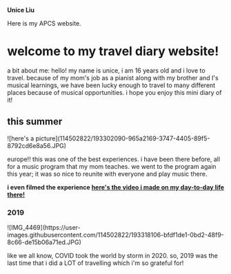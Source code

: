 <strong>Unice Liu </strong>
  
Here is my APCS website. 
<h1>welcome to my travel diary website!</h1>
a bit about me: hello! my name is unice, i am 16 years old and i love to travel. because of my mom's job as a pianist along with my brother and I's musical learnings, we have been lucky enough to travel to many different places because of musical opportunities. i hope you enjoy this mini diary of it! 
<h2>this summer</h2>
![here's a picture](114502822/193302090-965a2169-3747-4405-89f5-8792cd6e8a56.JPG)

europe!! this was one of the best experiences. i have been there before, all for a music program that my mom teaches. we went to the program again this year; it was so nice to reunite with everyone and play music there. 

<strong>i even filmed the experience
  [here's the video i made on my day-to-day life there!](https://youtu.be/ZGMYYbWmnbY) </strong> 
<h3>2019</h3>
![IMG_4469](https://user-images.githubusercontent.com/114502822/193318106-bfdf1de1-0bd2-48f9-8c66-de15b06a71ed.JPG)

like we all know, COVID took the world by storm in 2020. so, 2019 was the last time that i did a LOT of travelling which i'm so grateful for! 
